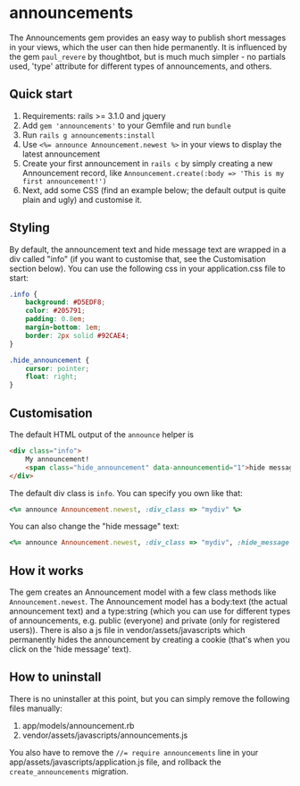 # announcements

The Announcements gem provides an easy way to publish short messages in your views, which the user can then hide permanently. It is influenced by the gem `paul_revere` by thoughtbot, but is
much much simpler - no partials used, 'type' attribute for different types of announcements, and others.

## Quick start

1. Requirements: rails >= 3.1.0 and jquery
2. Add `gem 'announcements'` to your Gemfile and run `bundle`
3. Run `rails g announcements:install`
4. Use `<%= announce Announcement.newest %>` in your views to display the latest announcement
5. Create your first announcement in `rails c` by simply creating a new Announcement record, like `Announcement.create(:body => 'This is my first announcement!')`
6. Next, add some CSS (find an example below; the default output is quite plain and ugly) and customise it.

## Styling

By default, the announcement text and hide message text are wrapped in a div called "info" (if you want to customise that, see the Customisation section below).
You can use the following css in your application.css file to start:

```css
.info {
	background: #D5EDF8;
	color: #205791;
	padding: 0.8em;
	margin-bottom: 1em;
	border: 2px solid #92CAE4;
}

.hide_announcement {
	cursor: pointer;
	float: right;
}
```

## Customisation

The default HTML output of the `announce` helper is

```html
<div class="info">
	My announcement!
	<span class="hide_announcement" data-announcementid="1">hide message</span>
</div>
```

The default div class is `info`. You can specify you own like that:

```ruby
<%= announce Announcement.newest, :div_class => "mydiv" %>
```

You can also change the "hide message" text:

```ruby
<%= announce Announcement.newest, :div_class => "mydiv", :hide_message => "X" %>
```

## How it works

The gem creates an Announcement model with a few class methods like `Announcement.newest`. The Announcement model has a body:text (the actual announcement text) 
and a type:string (which you can use for different types of announcements, e.g. public (everyone) and private (only for registered users)). There is also a js file in vendor/assets/javascripts
which permanently hides the announcement by creating a cookie (that's when you click on the 'hide message' text).

## How to uninstall

There is no uninstaller at this point, but you can simply remove the following files manually:

1. app/models/announcement.rb
2. vendor/assets/javascripts/announcements.js

You also have to remove the `//= require announcements` line in your app/assets/javascripts/application.js file, and rollback the `create_announcements` migration.